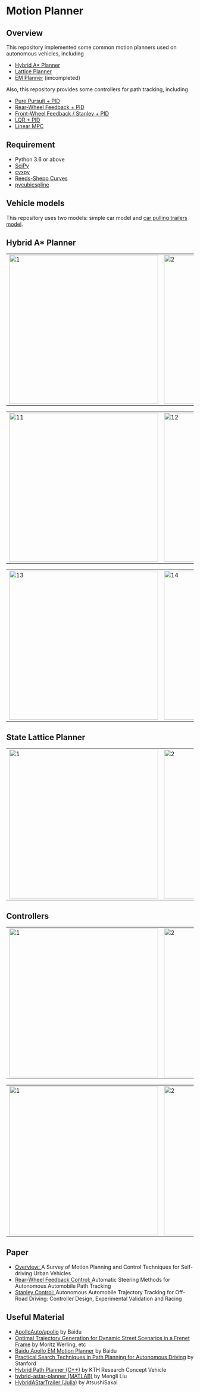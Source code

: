 # Motion Planner
## Overview
This repository implemented some common motion planners used on autonomous vehicles, including
* [Hybrid A* Planner](https://blog.habrador.com/2015/11/explaining-hybrid-star-pathfinding.html)
* [Lattice Planner](https://www.researchgate.net/publication/224156269_Optimal_Trajectory_Generation_for_Dynamic_Street_Scenarios_in_a_Frenet_Frame)
* [EM Planner](https://arxiv.org/abs/1807.08048) (imcompleted)

Also, this repository provides some controllers for path tracking, including
* [Pure Pursuit + PID](https://www.ri.cmu.edu/pub_files/pub3/coulter_r_craig_1992_1/coulter_r_craig_1992_1.pdf)
* [Rear-Wheel Feedback + PID](https://www.ri.cmu.edu/pub_files/2009/2/Automatic_Steering_Methods_for_Autonomous_Automobile_Path_Tracking.pdf)
* [Front-Wheel Feedback / Stanley + PID](http://robots.stanford.edu/papers/thrun.stanley05.pdf)
* [LQR + PID](https://github.com/ApolloAuto/apollo/tree/master/modules/control/controller)
* [Linear MPC](http://www.mpc.berkeley.edu/mpc-course-material)

## Requirement
* Python 3.6 or above
* [SciPy](https://www.scipy.org/)
* [cvxpy](https://github.com/cvxgrp/cvxpy)
* [Reeds-Shepp Curves](https://github.com/zhm-real/ReedsSheppCurves)
* [pycubicspline](https://github.com/AtsushiSakai/pycubicspline)

## Vehicle models
This repository uses two models: simple car model and [car pulling trailers model](http://planning.cs.uiuc.edu/node661.html#77556).

## Hybrid A* Planner
<div align=right>
<table>
  <tr>
    <td><img src="https://github.com/zhm-real/MotionPlanning/blob/master/HybridAstarPlanner/gif/hybrid%20Astar-1.gif" alt="1" width="400"/></a></td>
    <td><img src="https://github.com/zhm-real/MotionPlanning/blob/master/HybridAstarPlanner/gif/hybrid%20Astar-2.gif" alt="2" width="400"/></a></td>
  </tr>
</table>
<table>
  <tr>
    <td><img src="https://github.com/zhm-real/MotionPlanning/blob/master/HybridAstarPlanner/gif/hybrid%20Astar-t1.gif" alt="11" width="400"/></a></td>
    <td><img src="https://github.com/zhm-real/MotionPlanning/blob/master/HybridAstarPlanner/gif/hybrid%20Astar-t5.gif" alt="12" width="400"/></a></td>
  </tr>
</table>
<table>
  <tr>
    <td><img src="https://github.com/zhm-real/MotionPlanning/blob/master/HybridAstarPlanner/gif/hybrid%20Astar-t3.gif" alt="13" width="400"/></a></td>
    <td><img src="https://github.com/zhm-real/MotionPlanning/blob/master/HybridAstarPlanner/gif/hybrid%20Astar-t2.gif" alt="14" width="400"/></a></td>
  </tr>
</table>
</div>

## State Lattice Planner
<div align=right>
<table>
  <tr>
    <td><img src="https://github.com/zhm-real/MotionPlanning/blob/master/LatticePlanner/gif/Crusing.gif" alt="1" width="400"/></a></td>
    <td><img src="https://github.com/zhm-real/MotionPlanning/blob/master/LatticePlanner/gif/StoppingMode.gif" alt="2" width="400"/></a></td>
  </tr>
</table>
</div>

## Controllers
<div align=right>
<table>
  <tr>
    <td><img src="https://github.com/zhm-real/MotionPlanning/blob/master/Control/gif/purepursuit1.gif" alt="1" width="400"/></a></td>
    <td><img src="https://github.com/zhm-real/MotionPlanning/blob/master/Control/gif/purepursuit2.gif" alt="2" width="400"/></a></td>
  </tr>
</table>
<table>
  <tr>
    <td><img src="https://github.com/zhm-real/MotionPlanning/blob/master/Control/gif/RWF1.gif" alt="1" width="400"/></a></td>
    <td><img src="https://github.com/zhm-real/MotionPlanning/blob/master/Control/gif/RWF2.gif" alt="2" width="400"/></a></td>
  </tr>
</table>
</div>

## Paper
* [Overview: ](https://arxiv.org/pdf/1604.07446.pdf) A Survey of Motion Planning and Control Techniques for Self-driving Urban Vehicles
* [Rear-Wheel Feedback Control: ](https://www.ri.cmu.edu/pub_files/2009/2/Automatic_Steering_Methods_for_Autonomous_Automobile_Path_Tracking.pdf) Automatic Steering Methods for Autonomous Automobile Path Tracking
* [Stanley Control: ](http://ai.stanford.edu/~gabeh/papers/hoffmann_stanley_control07.pdf) Autonomous Automobile Trajectory Tracking for Off-Road Driving: Controller Design, Experimental Validation and Racing

## Useful Material
* [ApolloAuto/apollo](https://github.com/ApolloAuto/apollo) by Baidu
* [Optimal Trajectory Generation for Dynamic Street Scenarios in a Frenet Frame](https://www.researchgate.net/publication/224156269_Optimal_Trajectory_Generation_for_Dynamic_Street_Scenarios_in_a_Frenet_Frame) by Moritz Werling, etc
* [Baidu Apollo EM Motion Planner](https://arxiv.org/abs/1807.08048) by Baidu
* [Practical Search Techniques in Path Planning for Autonomous Driving](https://ai.stanford.edu/~ddolgov/papers/dolgov_gpp_stair08.pdf) by Stanford
* [Hybrid Path Planner (C++)](https://github.com/karlkurzer/path_planner) by KTH Research Concept Vehicle
* [hybrid-astar-planner (MATLAB)](https://github.com/wanghuohuo0716/hybrid_A_star) by Mengli Liu
* [HybridAStarTrailer (Julia)](https://github.com/AtsushiSakai/HybridAStarTrailer) by AtsushiSakai
